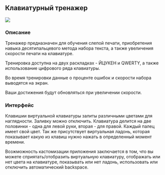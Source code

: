 ## Клавиатурный тренажер

![](demo.gif)

### Описание

Тренажер предназначен для обучения слепой печати, приобретения навыка десятипальцевого метода набора текста, а также увеличения скорости печати на клавиатуре.

Тренировка доступна на двух раскладках - ЙЦУКЕН и QWERTY, а также использование цифрового ряда клавиатуры.

Во время тренировки данные о проценте ошибок и скорости набора выводятся на экран.

Ваши достижения будут обновляться при увеличении скорости.

### Интерфейс

Клавишии виртуальной клавиатуры залиты различными цветами для наглядности. Заливку можно отключить. Клавиатура делится на две половинки - одна для левой руки, вторая - для правой. Каждый палец имеет свой цвет. Так же присутствует виртуальная ладонь, которая показывает какую из клавиш нужно нажать в определенный момент времени.

Возжможность кастомизации приложения заключается в том, что вы можете сприятать/отобразить виртуальную клавиатуру, отображать или нет цвета на клавиатуре, показывать или нет ладонь, использовать или отключить автоматический backspace.
